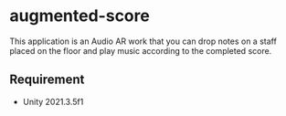 # augmented-score
This application is an Audio AR work that you can drop notes on a staff placed on the floor and play music according to the completed score.

## Requirement
- Unity 2021.3.5f1
